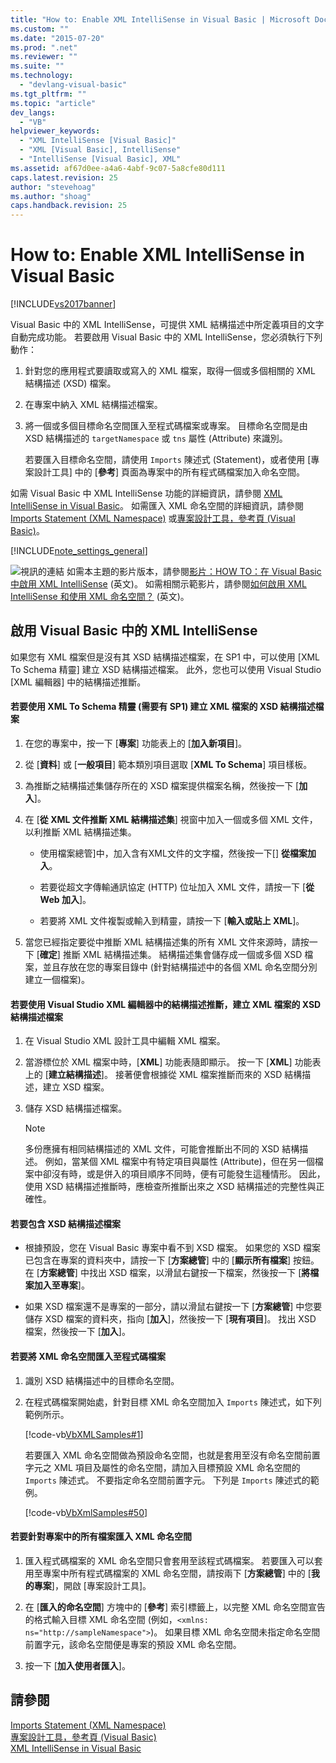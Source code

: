 ```yaml
---
title: "How to: Enable XML IntelliSense in Visual Basic | Microsoft Docs"
ms.custom: ""
ms.date: "2015-07-20"
ms.prod: ".net"
ms.reviewer: ""
ms.suite: ""
ms.technology: 
  - "devlang-visual-basic"
ms.tgt_pltfrm: ""
ms.topic: "article"
dev_langs: 
  - "VB"
helpviewer_keywords: 
  - "XML IntelliSense [Visual Basic]"
  - "XML [Visual Basic], IntelliSense"
  - "IntelliSense [Visual Basic], XML"
ms.assetid: af67d0ee-a4a6-4abf-9c07-5a8cfe80d111
caps.latest.revision: 25
author: "stevehoag"
ms.author: "shoag"
caps.handback.revision: 25
---
```

# How to: Enable XML IntelliSense in Visual Basic
[!INCLUDE[vs2017banner](../../../../visual-basic/includes/vs2017banner.md)]

Visual Basic 中的 XML IntelliSense，可提供 XML 結構描述中所定義項目的文字自動完成功能。  若要啟用 Visual Basic 中的 XML IntelliSense，您必須執行下列動作：  
  
1.  針對您的應用程式要讀取或寫入的 XML 檔案，取得一個或多個相關的 XML 結構描述 \(XSD\) 檔案。  
  
2.  在專案中納入 XML 結構描述檔案。  
  
3.  將一個或多個目標命名空間匯入至程式碼檔案或專案。  目標命名空間是由 XSD 結構描述的 `targetNamespace` 或 `tns` 屬性 \(Attribute\) 來識別。  
  
     若要匯入目標命名空間，請使用 `Imports` 陳述式 \(Statement\)，或者使用 \[專案設計工具\] 中的 \[**參考**\] 頁面為專案中的所有程式碼檔案加入命名空間。  
  
 如需 Visual Basic 中 XML IntelliSense 功能的詳細資訊，請參閱 [XML IntelliSense in Visual Basic](../../../../visual-basic/programming-guide/language-features/xml/xml-intellisense.md)。  如需匯入 XML 命名空間的詳細資訊，請參閱 [Imports Statement \(XML Namespace\)](../../../../visual-basic/language-reference/statements/imports-statement-xml-namespace.md) 或[專案設計工具，參考頁 \(Visual Basic\)](/visual-studio/ide/reference/references-page-project-designer-visual-basic)。  
  
 [!INCLUDE[note_settings_general](../../../../csharp/language-reference/compiler-messages/includes/note-settings-general-md.md)]  
  
 ![視訊的連結](../../../../csharp/programming-guide/concepts/linq/media/playvideo.png "PlayVideo") 如需本主題的影片版本，請參閱[影片：HOW TO：在 Visual Basic 中啟用 XML IntelliSense](http://go.microsoft.com/fwlink/?LinkId=102466) \(英文\)。  如需相關示範影片，請參閱[如何啟用 XML IntelliSense 和使用 XML 命名空間？](http://go.microsoft.com/fwlink/?LinkId=143035) \(英文\)。  
  
## 啟用 Visual Basic 中的 XML IntelliSense  
 如果您有 XML 檔案但是沒有其 XSD 結構描述檔案，在 SP1 中，可以使用 \[XML To Schema 精靈\] 建立 XSD 結構描述檔案。  此外，您也可以使用 Visual Studio \[XML 編輯器\] 中的結構描述推斷。  
  
#### 若要使用 XML To Schema 精靈 \(需要有 SP1\) 建立 XML 檔案的 XSD 結構描述檔案  
  
1.  在您的專案中，按一下 \[**專案**\] 功能表上的 \[**加入新項目**\]。  
  
2.  從 \[**資料**\] 或 \[**一般項目**\] 範本類別項目選取 \[**XML To Schema**\] 項目樣板。  
  
3.  為推斷之結構描述集儲存所在的 XSD 檔案提供檔案名稱，然後按一下 \[**加入**\]。  
  
4.  在 \[**從 XML 文件推斷 XML 結構描述集**\] 視窗中加入一個或多個 XML 文件，以利推斷 XML 結構描述集。  
  
    -   使用檔案總管\]中，加入含有XML文件的文字檔，然後按一下\[\] **從檔案加入**。  
  
    -   若要從超文字傳輸通訊協定 \(HTTP\) 位址加入 XML 文件，請按一下 \[**從 Web 加入**\]。  
  
    -   若要將 XML 文件複製或輸入到精靈，請按一下 \[**輸入或貼上 XML**\]。  
  
5.  當您已經指定要從中推斷 XML 結構描述集的所有 XML 文件來源時，請按一下 \[**確定**\] 推斷 XML 結構描述集。  結構描述集會儲存成一個或多個 XSD 檔案，並且存放在您的專案目錄中   \(針對結構描述中的各個 XML 命名空間分別建立一個檔案\)。  
  
#### 若要使用 Visual Studio XML 編輯器中的結構描述推斷，建立 XML 檔案的 XSD 結構描述檔案  
  
1.  在 Visual Studio XML 設計工具中編輯 XML 檔案。  
  
2.  當游標位於 XML 檔案中時，\[**XML**\] 功能表隨即顯示。  按一下 \[**XML**\] 功能表上的 \[**建立結構描述**\]。  接著便會根據從 XML 檔案推斷而來的 XSD 結構描述，建立 XSD 檔案。  
  
3.  儲存 XSD 結構描述檔案。  
  
    > [!NOTE]
    >  多份應擁有相同結構描述的 XML 文件，可能會推斷出不同的 XSD 結構描述。  例如，當某個 XML 檔案中有特定項目與屬性 \(Attribute\)，但在另一個檔案中卻沒有時，或是併入的項目順序不同時，便有可能發生這種情形。  因此，使用 XSD 結構描述推斷時，應檢查所推斷出來之 XSD 結構描述的完整性與正確性。  
  
#### 若要包含 XSD 結構描述檔案  
  
-   根據預設，您在 Visual Basic 專案中看不到 XSD 檔案。  如果您的 XSD 檔案已包含在專案的資料夾中，請按一下 \[**方案總管**\] 中的 \[**顯示所有檔案**\] 按鈕。  在 \[**方案總管**\] 中找出 XSD 檔案，以滑鼠右鍵按一下檔案，然後按一下 \[**將檔案加入至專案**\]。  
  
-   如果 XSD 檔案還不是專案的一部分，請以滑鼠右鍵按一下 \[**方案總管**\] 中您要儲存 XSD 檔案的資料夾，指向 \[**加入**\]，然後按一下 \[**現有項目**\]。  找出 XSD 檔案，然後按一下 \[**加入**\]。  
  
#### 若要將 XML 命名空間匯入至程式碼檔案  
  
1.  識別 XSD 結構描述中的目標命名空間。  
  
2.  在程式碼檔案開始處，針對目標 XML 命名空間加入 `Imports` 陳述式，如下列範例所示。  
  
     [!code-vb[VbXMLSamples#1](../../../../visual-basic/language-reference/operators/codesnippet/visualbasic/how-to-enable-xml-intell_1.vb)]  
  
     若要匯入 XML 命名空間做為預設命名空間，也就是套用至沒有命名空間前置字元之 XML 項目及屬性的命名空間，請加入目標預設 XML 命名空間的 `Imports` 陳述式。  不要指定命名空間前置字元。  下列是 `Imports` 陳述式的範例。  
  
     [!code-vb[VbXmlSamples#50](../../../../visual-basic/language-reference/operators/codesnippet/visualbasic/how-to-enable-xml-intell_2.vb)]  
  
#### 若要針對專案中的所有檔案匯入 XML 命名空間  
  
1.  匯入程式碼檔案的 XML 命名空間只會套用至該程式碼檔案。  若要匯入可以套用至專案中所有程式碼檔案的 XML 命名空間，請按兩下 \[**方案總管**\] 中的 \[**我的專案**\]，開啟 \[專案設計工具\]。  
  
2.  在 \[**匯入的命名空間**\] 方塊中的 \[**參考**\] 索引標籤上，以完整 XML 命名空間宣告的格式輸入目標 XML 命名空間 \(例如，`<xmlns: ns="http://sampleNamespace">`\)。  如果目標 XML 命名空間未指定命名空間前置字元，該命名空間便是專案的預設 XML 命名空間。  
  
3.  按一下 \[**加入使用者匯入**\]。  
  
## 請參閱  
 [Imports Statement \(XML Namespace\)](../../../../visual-basic/language-reference/statements/imports-statement-xml-namespace.md)   
 [專案設計工具，參考頁 \(Visual Basic\)](/visual-studio/ide/reference/references-page-project-designer-visual-basic)   
 [XML IntelliSense in Visual Basic](../../../../visual-basic/programming-guide/language-features/xml/xml-intellisense.md)